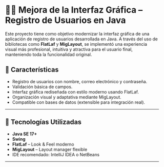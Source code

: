 # 🧑‍💻 Mejora de la Interfaz Gráfica – Registro de Usuarios en Java
Este proyecto tiene como objetivo modernizar la interfaz gráfica de una aplicación de registro de usuarios desarrollada en Java. A través del uso de bibliotecas como **FlatLaf** y **MigLayout**, se implementó una experiencia visual más profesional, intuitiva y atractiva para el usuario final, manteniendo toda la funcionalidad original.

## 🚀 Características

- Registro de usuarios con nombre, correo electrónico y contraseña.
- Validación básica de campos.
- Interfaz gráfica rediseñada con estilo moderno usando FlatLaf.
- Organización visual y adaptativa mediante MigLayout.
- Compatible con bases de datos (extensible para integración real).

---

## 🧰 Tecnologías Utilizadas

- **Java SE 17+**
- **Swing**
- **FlatLaf** – Look & Feel moderno
- **MigLayout** – Layout manager flexible
- IDE recomendado: IntelliJ IDEA o NetBeans

---
